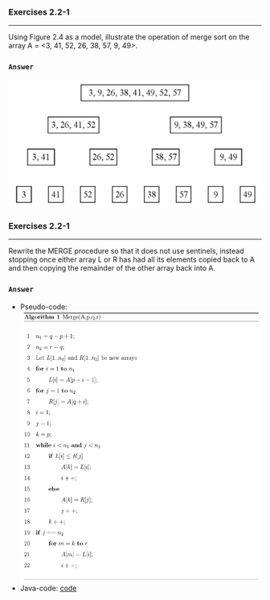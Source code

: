 ### Exercises 2.2-1
***
Using Figure 2.4 as a model, illustrate the operation of merge sort on the array A = <3, 41, 52, 26, 38, 57, 9, 49>.

### `Answer`
![](./fig/2-3/2.3-1.jpg)

### Exercises 2.2-1
***
Rewrite the MERGE procedure so that it does not use sentinels, instead stopping
once either array L or R has had all its elements copied back to A and then copying
the remainder of the other array back into A.

### `Answer`
* Pseudo-code:
![](./fig/2-3/2.3-2.jpg)
* Java-code:
[code](./MergeSort2.java)
